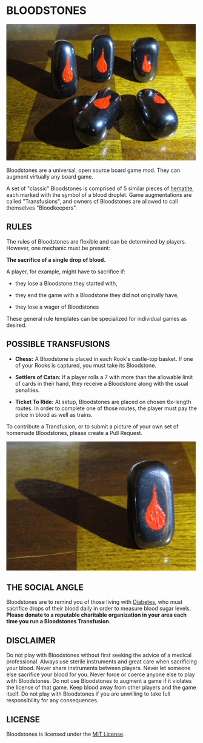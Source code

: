 # BLOODSTONES

![A set of Bloodstones](images/classic-bloodstones.jpg "A set of Bloodstones. Acrylic on hematite.")

Bloodstones are a universal, open source board game mod. They can augment virtually any board game.

A set of "classic" Bloodstones is comprised of 5 similar pieces of [hematite](https://en.wikipedia.org/wiki/Hematite), each marked with the symbol of a blood droplet. Game augmentations are called "Transfusions", and owners of Bloodstones are allowed to call themselves "Bloodkeepers".

## RULES

The rules of Bloodstones are flexible and can be determined by players. However, one mechanic must be present:

**The sacrifice of a single drop of blood.**

A player, for example, might have to sacrifice if:

 - they lose a Bloodstone they started with,

 - they end the game with a Bloodstone they did not originally have,

 - they lose a wager of Bloodstones

These general rule templates can be specialized for individual games as desired.

## POSSIBLE TRANSFUSIONS

 - **Chess:** A Bloodstone is placed in each Rook's castle-top basket. If one of your Rooks is captured, you must take its Bloodstone.

 - **Settlers of Catan:** If a player rolls a 7 with more than the allowable limit of cards in their hand, they receive a Bloodstone along with the usual penalties.

 - **Ticket To Ride:** At setup, Bloodstones are placed on chosen 6x-length routes. In order to complete one of those routes, the player must pay the price in blood as well as trains.

To contribute a Transfusion, or to submit a picture of your own set of homemade Bloodstones, please create a Pull Request.

![A single Bloodstone](images/single-bloodstone.jpg "A single Bloodstone.")

## THE SOCIAL ANGLE

Bloodstones are to remind you of those living with [Diabetes](https://en.wikipedia.org/wiki/Diabetes_mellitus), who must sacrifice drops of their blood daily in order to measure blood sugar levels. **Please donate to a reputable charitable organization in your area each time you run a Bloodstones Transfusion.**

## DISCLAIMER

Do not play with Bloodstones without first seeking the advice of a medical professional. Always use sterile instruments and great care when sacrificing your blood. Never share instruments between players. Never let someone else sacrifice your blood for you. Never force or coerce anyone else to play with Bloodstones. Do not use Bloodstones to augment a game if it violates the license of that game. Keep blood away from other players and the game itself. Do not play with Bloodstones if you are unwilling to take full responsibility for any consequences.

## LICENSE

Bloodstones is licensed under the [MIT License](./LICENSE).
